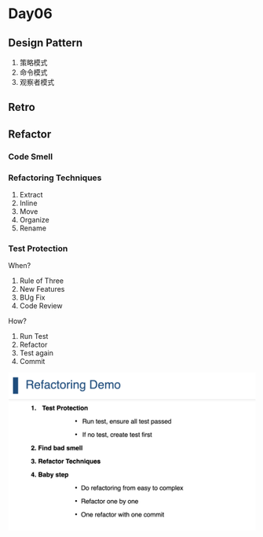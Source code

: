 # Day06

## Design Pattern

1. 策略模式
2. 命令模式
3. 观察者模式

## Retro

## Refactor

###  Code Smell

### Refactoring Techniques

1. Extract
2. Inline
3. Move
4. Organize
5. Rename

### Test Protection

When?

1. Rule of Three
2. New Features
3. BUg Fix
4. Code Review

How?

1. Run Test
2. Refactor
3. Test again
4. Commit

![photo01](assests/MicrosoftTeams-image.png)
